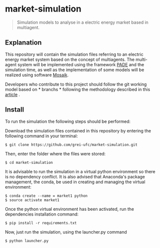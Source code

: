 # market-simulation

> Simulation models to analyse in a electric energy market based in multiagent.

## Explanation

This repository will contain the simulation files referring to an electric energy market system based on the concept of multiagents. The multi-agent system will be implemented using the framework [PADE](https://pade-docs-en.readthedocs.io/en/latest/) and the simulation time, as well as the implementation of some models will be realized using software [ Mosaik](https://mosaik.readthedocs.io/en/latest/).

Developers who contribute to this project should follow the git working model based on * branchs * following the methodology described in this [article](https://nvie.com/posts/a-successful-git-branching-model/) .

## Install

To run the simulation the following steps should be performed:

Download the simulation files contained in this repository by entering the following command in your terminal:

    $ git clone https://github.com/grei-ufc/market-simulation.git

Then, enter the folder where the files were stored:
    
    $ cd market-simulation

It is advisable to run the simulation in a virtual python environment so there is no dependency conflict. It is also advised that Anaconda's package management, the conda, be used in creating and managing the virtual environment:

    $ conda create --name = market1 python
    $ source activate market1

Once the python virtual environment has been activated, run the dependencies installation command:

    $ pip install -r requirements.txt

Now, just run the simulation, using the launcher.py command

    $ python launcher.py
